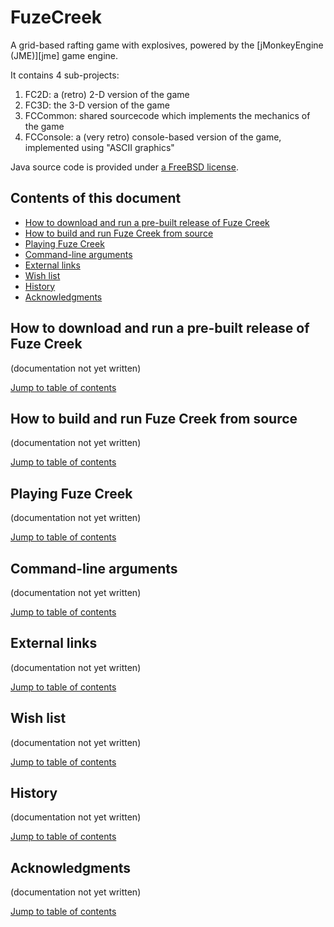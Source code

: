 # FuzeCreek

A grid-based rafting game with explosives, powered by the
[jMonkeyEngine (JME)][jme] game engine.

It contains 4 sub-projects:

 1. FC2D: a (retro) 2-D version of the game
 2. FC3D: the 3-D version of the game
 3. FCCommon: shared sourcecode which implements the mechanics of the game
 4. FCConsole: a (very retro) console-based version of the game,
    implemented using "ASCII graphics"

Java source code is provided under
[a FreeBSD license](https://github.com/stephengold/FuzeCreek/blob/master/LICENSE).


<a name="toc"></a>

## Contents of this document

 + [How to download and run a pre-built release of Fuze Creek](#prebuilt)
 + [How to build and run Fuze Creek from source](#build)
 + [Playing Fuze Creek](#play)
 + [Command-line arguments](#args)
 + [External links](#links)
 + [Wish list](#wishlist)
 + [History](#history)
 + [Acknowledgments](#acks)


<a name="prebuilt"></a>

## How to download and run a pre-built release of Fuze Creek

(documentation not yet written)

[Jump to table of contents](#toc)


<a name="build"></a>

## How to build and run Fuze Creek from source

(documentation not yet written)

[Jump to table of contents](#toc)


<a name="play"></a>

## Playing Fuze Creek

(documentation not yet written)

[Jump to table of contents](#toc)


<a name="args"></a>

## Command-line arguments

(documentation not yet written)

[Jump to table of contents](#toc)


<a name="links"></a>

## External links

(documentation not yet written)

[Jump to table of contents](#toc)


<a name="wishlist"></a>

## Wish list

(documentation not yet written)

[Jump to table of contents](#toc)


<a name="history"></a>

## History

(documentation not yet written)

[Jump to table of contents](#toc)


<a name="acks"></a>

## Acknowledgments

(documentation not yet written)

[Jump to table of contents](#toc)
